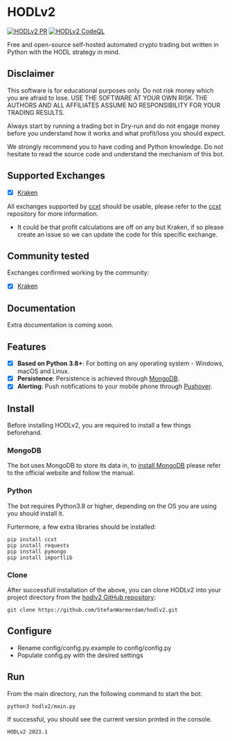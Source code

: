 # HODLv2

[![HODLv2 PR](https://github.com/StefanWarmerdam/hodlv2/workflows/PR/badge.svg)](https://github.com/StefanWarmerdam/hodlv2/actions/)
[![HODLv2 CodeQL](https://github.com/StefanWarmerdam/hodlv2/workflows/CodeQL/badge.svg)](https://github.com/StefanWarmerdam/hodlv2/actions/)

Free and open-source self-hosted automated crypto trading bot written in Python with the HODL strategy in mind.

## Disclaimer

This software is for educational purposes only. Do not risk money which
you are afraid to lose. USE THE SOFTWARE AT YOUR OWN RISK. THE AUTHORS
AND ALL AFFILIATES ASSUME NO RESPONSIBILITY FOR YOUR TRADING RESULTS.

Always start by running a trading bot in Dry-run and do not engage money
before you understand how it works and what profit/loss you should
expect.

We strongly recommend you to have coding and Python knowledge. Do not
hesitate to read the source code and understand the mechanism of this bot.

## Supported Exchanges

- [X] [Kraken](https://kraken.com/)

All exchanges supported by [ccxt](https://github.com/ccxt/ccxt) should be usable, please refer to the [ccxt](https://github.com/ccxt/ccxt) repository for more information.

* It could be that profit calculations are off on any but Kraken, if so please create an issue so we can update the code for this specific exchange.

## Community tested

Exchanges confirmed working by the community:

- [X] [Kraken](https://kraken.com/)

## Documentation

Extra documentation is coming soon.

## Features

- [x] **Based on Python 3.8+**: For botting on any operating system - Windows, macOS and Linux.
- [x] **Persistence**: Persistence is achieved through [MongoDB](https://mongodb.com).
- [x] **Alerting**: Push notifications to your mobile phone through [Pushover](https://pushover.com).

## Install

Before installing HODLv2, you are required to install a few things beforehand.

### MongoDB

The bot uses MongoDB to store its data in, to [install MongoDB](https://www.mongodb.com/docs/manual/administration/install-community/) please refer to the official website and follow the manual.

### Python

The bot requires Python3.8 or higher, depending on the OS you are using you should install it.

Furtermore, a few extra libraries should be installed:
```
pip install ccxt
pip install requests
pip install pymongo
pip install importlib
```

### Clone

After successfull installation of the above, you can clone HODLv2 into your project directory from the [hodlv2 GitHub repository](https://github.com/StefanWarmerdam/hodlv2):
```
git clone https://github.com/StefanWarmerdam/hodlv2.git
```

## Configure

- Rename config/config.py.example to config/config.py
- Populate config.py with the desired settings

## Run

From the main directory, run the following command to start the bot:
```
python3 hodlv2/main.py
```

If successful, you should see the current version printed in the console.
```
HODLv2 2023.1
```
